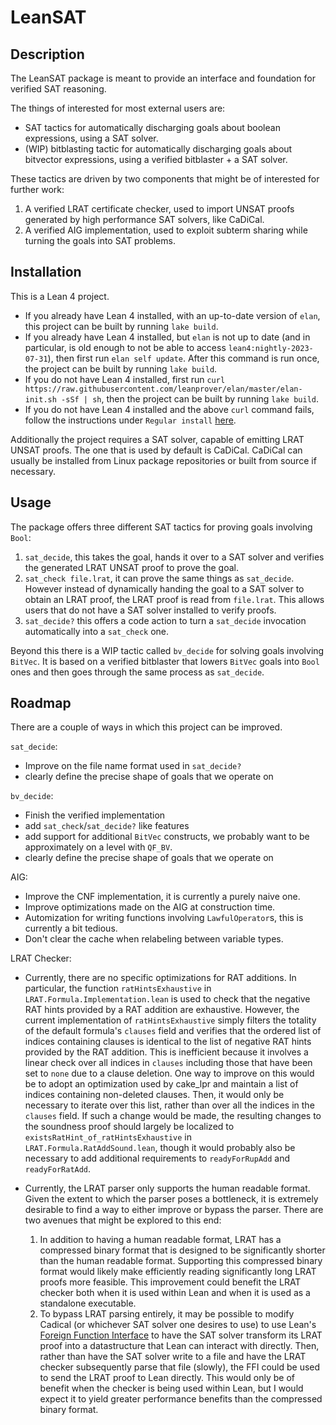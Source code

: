 # LeanSAT

## Description
The LeanSAT package is meant to provide an interface and foundation for verified SAT reasoning.

The things of interested for most external users are:
- SAT tactics for automatically discharging goals about boolean expressions, using a SAT solver.
- (WIP) bitblasting tactic for automatically discharging goals about bitvector expressions, using a
  verified bitblaster + a SAT solver.

These tactics are driven by two components that might be of interested for further work:
1. A verified LRAT certificate checker, used to import UNSAT proofs generated by high performance
   SAT solvers, like CaDiCal.
2. A verified AIG implementation, used to exploit subterm sharing while turning the goals into
   SAT problems.

## Installation
This is a Lean 4 project.
- If you already have Lean 4 installed, with an up-to-date version of `elan`, this project can be
  built by running `lake build`.
- If you already have Lean 4 installed, but `elan` is not up to date
  (and in particular, is old enough to not be able to access `lean4:nightly-2023-07-31`), then
  first run `elan self update`.
  After this command is run once, the project can be built by running `lake build`.
- If you do not have Lean 4 installed, first run
  `curl https://raw.githubusercontent.com/leanprover/elan/master/elan-init.sh -sSf | sh`,
  then the project can be built by running `lake build`.
- If you do not have Lean 4 installed and the above `curl` command fails,
  follow the instructions under
  `Regular install` [here](https://leanprover-community.github.io/get_started.html).

Additionally the project requires a SAT solver, capable of emitting LRAT UNSAT proofs. The one that
is used by default is CaDiCal. CaDiCal can usually be installed from Linux package repositories or
built from source if necessary.

## Usage
The package offers three different SAT tactics for proving goals involving `Bool`:
1. `sat_decide`, this takes the goal, hands it over to a SAT solver and verifies the generated LRAT
   UNSAT proof to prove the goal.
2. `sat_check file.lrat`, it can prove the same things as `sat_decide`. However instead of
   dynamically handing the goal to a SAT solver to obtain an LRAT proof, the LRAT proof is read from
   `file.lrat`. This allows users that do not have a SAT solver installed to verify proofs.
3. `sat_decide?` this offers a code action to turn a `sat_decide` invocation automatically into a
   `sat_check` one.

Beyond this there is a WIP tactic called `bv_decide` for solving goals involving `BitVec`. It is
based on a verified bitblaster that lowers `BitVec` goals into `Bool` ones and then goes through
the same process as `sat_decide`.

## Roadmap
There are a couple of ways in which this project can be improved.

`sat_decide`:
- Improve on the file name format used in `sat_decide?`
- clearly define the precise shape of goals that we operate on

`bv_decide`:
- Finish the verified implementation
- add `sat_check`/`sat_decide?` like features
- add support for additional `BitVec` constructs, we probably want to be approximately on a level
  with `QF_BV`.
- clearly define the precise shape of goals that we operate on

AIG:
- Improve the CNF implementation, it is currently a purely naive one.
- Improve optimizations made on the AIG at construction time.
- Automization for writing functions involving `LawfulOperator`s, this is currently a bit tedious.
- Don't clear the cache when relabeling between variable types.

LRAT Checker:
- Currently, there are no specific optimizations for RAT additions. In particular, the function
  `ratHintsExhaustive` in `LRAT.Formula.Implementation.lean` is used to check that the negative RAT
  hints provided by a RAT addition are exhaustive. However, the current implementation of
  `ratHintsExhaustive` simply filters the totality of the default formula's `clauses` field and
  verifies that the ordered list of indices containing clauses is identical to the list of negative
  RAT hints provided by the RAT addition. This is inefficient because it involves a linear check
  over all indices in `clauses` including those that have been set to `none` due to a clause
  deletion. One way to improve on this would be to adopt an optimization used by cake_lpr and
  maintain a list of indices containing non-deleted clauses. Then, it would only be necessary to
  iterate over this list, rather than over all the indices in the `clauses` field. If such a change
  would be made, the resulting changes to the soundness proof should largely be localized to
  `existsRatHint_of_ratHintsExhaustive` in `LRAT.Formula.RatAddSound.lean`, though it would
  probably also be necessary to add additional requirements to `readyForRupAdd` and
  `readyForRatAdd`.

- Currently, the LRAT parser only supports the human readable format. Given the extent to which the
  parser poses a bottleneck, it is extremely desirable to find a way to either improve or bypass
  the parser. There are two avenues that might be explored to this end:
  1. In addition to having a human readable format, LRAT has a compressed binary format that is
     designed to be significantly shorter than the human readable format. Supporting this
    compressed binary format would likely make efficiently reading significantly long LRAT proofs
    more feasible. This improvement could benefit the LRAT checker both when it is used within Lean
    and when it is used as a standalone executable.
  2. To bypass LRAT parsing entirely, it may be possible to modify Cadical (or whichever SAT solver
     one desires to use) to use Lean's
     [Foreign Function Interface](https://leanprover.github.io/lean4/doc/dev/ffi.html) to have the
     SAT solver transform its LRAT proof into a datastructure that Lean can interact with directly.
     Then, rather than have the SAT solver write to a file and have the LRAT checker subsequently
     parse that file (slowly), the FFI could be used to send the LRAT proof to Lean directly.
     This would only be of benefit when the checker is being used within Lean, but I would expect
     it to yield greater performance benefits than the compressed binary format.
